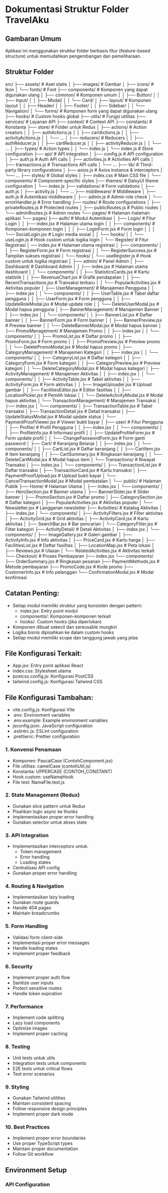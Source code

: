 # Dokumentasi Struktur Folder TravelAku

## Gambaran Umum
Aplikasi ini menggunakan struktur folder berbasis fitur (feature-based structure) untuk memudahkan pengembangan dan pemeliharaan.

## Struktur Folder

src/
├── assets/                        # Aset statis
│   ├── images/                    # Gambar
│   ├── icons/                     # Ikon
│   └── fonts/                     # Font
├── components/                    # Komponen yang dapat digunakan ulang
│   ├── common/                    # Komponen umum
│   │   ├── Button/
│   │   ├── Input/
│   │   ├── Modal/
│   │   └── Card/
│   ├── layout/                    # Komponen layout
│   │   ├── Header/
│   │   ├── Footer/
│   │   ├── Sidebar/
│   │   └── Navigation/
│   └── forms/                     # Komponen form yang dapat digunakan ulang
├── hooks/                         # Custom hooks global
├── utils/                         # Fungsi utilitas
├── services/                      # Layanan API
├── context/                       # Context API
├── constants/                     # Konstanta
├── store/                         # Folder untuk Redux
│   ├── actions/                   # Action creators
│   │   ├── authActions.js
│   │   ├── cartActions.js
│   │   ├── activityActions.js
│   │   └── ...
│   ├── reducers/                  # Reducers
│   │   ├── authReducer.js
│   │   ├── cartReducer.js
│   │   ├── activityReducer.js
│   │   └── ...
│   ├── types/                     # Action types
│   │   └── index.js
│   └── index.js                   # Store configuration
├── api/                           # API integration
│   ├── config.js                  # API configuration
│   ├── auth.js                    # Auth API calls
│   ├── activities.js              # Activities API calls
│   ├── transactions.js            # Transactions API calls
│   └── ...
├── lib/                           # Third-party library configurations
│   ├── axios.js                   # Axios instance & interceptors
│   └── ...
├── styles/                        # Global styles
│   ├── index.css                  # Main CSS file
│   └── components/                # Component-specific styles
├── themes/                        # DaisyUI theme configuration
│   └── index.js
├── validations/                   # Form validations
│   ├── auth.js
│   ├── activity.js
│   └── ...
├── middleware/                    # Middleware
│   ├── auth.js                    # Autentikasi middleware
│   ├── admin.js                   # Admin role check
│   └── errorHandler.js            # Error handling
├── routes/                        # Route configurations
│   ├── privateRoutes.js           # Protected routes
│   ├── publicRoutes.js            # Public routes
│   └── adminRoutes.js             # Admin routes
└── pages/                         # Halaman-halaman aplikasi
   └── pages/
       ├── auth/                          # Modul Autentikasi
       │   ├── Login/                     # Fitur Login
       │   │   ├── index.jsx             # Halaman utama login
       │   │   ├── components/           # Komponen-komponen login
       │   │   │   ├── LoginForm.jsx     # Form login
       │   │   │   └── SocialLogin.jsx   # Login media sosial
       │   │   └── hooks/
       │   │       └── useLogin.js       # Hook custom untuk logika login
       │   └── Register/                  # Fitur Registrasi
       │       ── index.jsx             # Halaman utama registrasi
       │       ├── components/
       │       │   ├── RegisterForm.jsx  # Form registrasi
       │       │   └── RegisterSuccess.jsx # Tampilan sukses registrasi
       │       └── hooks/
       │           └── useRegister.js    # Hook custom untuk logika registrasi
       │
       ├── admin/                         # Panel Admin
       │   ├── Dashboard/                 # Dashboard Admin
       │   │   ├── index.jsx             # Halaman utama dashboard
       │   │   └── components/
       │   │       ├── StatisticsCards.jsx    # Kartu statistik
       │   │       ├── RevenueChart.jsx       # Grafik pendapatan
       │   │       ├── RecentTransactions.jsx # Transaksi terbaru
       │   │       └── PopularActivities.jsx  # Aktivitas populer
       │   ├── UserManagement/            # Manajemen Pengguna
       │   │   ├── index.jsx
       │   │   └── components/
       │   │       ├── UserTable.jsx          # Tabel daftar pengguna
       │   │       ├── UserForm.jsx           # Form pengguna
       │   │       ├── UpdateRoleModal.jsx    # Modal update role
       │   │       └── DeleteUserModal.jsx    # Modal hapus pengguna
       │   ├── BannerManagement/          # Manajemen Banner
       │   │   ├── index.jsx
       │   │   └── components/
       │   │       ├── BannerList.jsx         # Daftar banner
       │   │       ├── BannerForm.jsx         # Form banner
       │   │       ├── BannerPreview.jsx      # Preview banner
       │   │       └── DeleteBannerModal.jsx  # Modal hapus banner
       │   ├── PromoManagement/           # Manajemen Promo
       │   │   ├── index.jsx
       │   │   └── components/
       │   │       ├── PromoList.jsx          # Daftar promo
       │   │       ├── PromoForm.jsx          # Form promo
       │   │       ├── PromoPreview.jsx       # Preview promo
       │   │       └── DeletePromoModal.jsx   # Modal hapus promo
       │   ├── CategoryManagement/        # Manajemen Kategori
       │   │   ├── index.jsx
       │   │   └── components/
       │   │       ├── CategoryList.jsx       # Daftar kategori
       │   │       ├── CategoryForm.jsx       # Form kategori
       │   │       ├── CategoryPreview.jsx    # Preview kategori
       │   │       └── DeleteCategoryModal.jsx # Modal hapus kategori
       │   ├── ActivityManagement/        # Manajemen Aktivitas
       │   │   ├── index.jsx
       │   │   └── components/
       │   │       ├── ActivityTable.jsx      # Tabel aktivitas
       │   │       ├── ActivityForm.jsx       # Form aktivitas
       │   │       ├── ImageUploader.jsx      # Upload gambar
       │   │       ├── FacilitiesEditor.jsx   # Editor fasilitas
       │   │       ├── LocationPicker.jsx     # Pemilih lokasi
       │   │       └── DeleteActivityModal.jsx # Modal hapus aktivitas
       │   └── TransactionManagement/     # Manajemen Transaksi
       │       ├── index.jsx
       │       └── components/
       │           ├── TransactionTable.jsx    # Tabel transaksi
       │           ├── TransactionDetail.jsx   # Detail transaksi
       │           ├── UpdateStatusModal.jsx   # Modal update status
       │           └── PaymentProofViewer.jsx  # Viewer bukti bayar
       │
       ├── user/                          # Fitur Pengguna
       │   ├── Profile/                   # Profil Pengguna
       │   │   ├── index.jsx
       │   │   └── components/
       │   │       ├── ProfileInfo.jsx         # Informasi profil
       │   │       ├── UpdateProfileForm.jsx   # Form update profil
       │   │       └── ChangePasswordForm.jsx  # Form ganti password
       │   ├── Cart/                      # Keranjang Belanja
       │   │   ├── index.jsx
       │   │   └── components/
       │   │       ├── CartList.jsx           # Daftar keranjang
       │   │       ├── CartItem.jsx           # Item keranjang
       │   │       ├── CartSummary.jsx        # Ringkasan keranjang
       │   │       └── DeleteCartModal.jsx    # Modal hapus item
       │   └── Transactions/              # Riwayat Transaksi
       │       ├── index.jsx
       │       └── components/
       │           ├── TransactionList.jsx     # Daftar transaksi
       │           ├── TransactionCard.jsx     # Kartu transaksi
       │           ├── PaymentProofUpload.jsx  # Upload bukti bayar
       │           └── CancelTransactionModal.jsx # Modal pembatalan
       │
       └── public/                        # Halaman Publik
           ├── Home/                      # Halaman Utama
           │   ├── index.jsx
           │   └── components/
           │       ├── HeroSection.jsx         # Banner utama
           │       ├── BannerSlider.jsx        # Slider banner
           │       ├── PromoSection.jsx        # Daftar promo
           │       ├── CategorySection.jsx     # Daftar kategori
           │       ├── PopularActivities.jsx   # Aktivitas populer
           │       └── Newsletter.jsx          # Langganan newsletter
           ├── Activities/                # Katalog Aktivitas
           │   ├── index.jsx
           │   └── components/
           │       ├── ActivityFilters.jsx     # Filter aktivitas
           │       ├── ActivityGrid.jsx        # Grid aktivitas
           │       ├── ActivityCard.jsx        # Kartu aktivitas
           │       ├── SearchBar.jsx           # Bar pencarian
           │       └── CategoryFilter.jsx      # Filter kategori
           ├── ActivityDetail/            # Detail Aktivitas
           │   ├── index.jsx
           │   └── components/
           │       ├── ImageGallery.jsx        # Galeri gambar
           │       ├── ActivityInfo.jsx        # Info aktivitas
           │       ├── PriceCard.jsx           # Kartu harga
           │       ├── FacilitiesList.jsx      # Daftar fasilitas
           │       ├── LocationMap.jsx         # Peta lokasi
           │       ├── Reviews.jsx             # Ulasan
           │       └── RelatedActivities.jsx   # Aktivitas terkait
           └── Checkout/                  # Proses Pembayaran
               ├── index.jsx
               └── components/
                   ├── OrderSummary.jsx        # Ringkasan pesanan
                   ├── PaymentMethods.jsx      # Metode pembayaran
                   ├── PromoCode.jsx           # Kode promo
                   ├── CustomerInfo.jsx        # Info pelanggan
                   └── ConfirmationModal.jsx   # Modal konfirmasi

## Catatan Penting:
- Setiap modul memiliki struktur yang konsisten dengan pattern:
  - index.jsx: Entry point modul
  - components/: Komponen-komponen terkait
  - hooks/: Custom hooks (jika diperlukan)
- Komponen dibuat sekecil dan sereusable mungkin
- Logika bisnis dipisahkan ke dalam custom hooks
- Setiap modul memiliki scope dan tanggung jawab yang jelas

## File Konfigurasi Terkait:
- App.jsx: Entry point aplikasi React
- index.css: Stylesheet utama
- postcss.config.js: Konfigurasi PostCSS
- tailwind.config.js: Konfigurasi Tailwind CSS

## File Konfigurasi Tambahan:
- vite.config.js: Konfigurasi Vite
- .env: Environment variables
- .env.example: Example environment variables
- jsconfig.json: JavaScript configuration
- .eslintrc.js: ESLint configuration
- .prettierrc: Prettier configuration

### 1. Konvensi Penamaan
- Komponen: PascalCase (ContohComponent.jsx)
- File utilitas: camelCase (contohUtil.js)
- Konstanta: UPPERCASE (CONTOH_CONSTANT)
- Hook custom: useNamaHook
- File test: NamaFile.test.js

### 2. State Management (Redux)
- Gunakan slice pattern untuk Redux
- Pisahkan logic async ke thunks
- Implementasikan proper error handling
- Gunakan selector untuk akses state

### 3. API Integration
- Implementasikan interceptors untuk:
  - Token management
  - Error handling
  - Loading states
- Centralisasi API config
- Gunakan proper error handling

### 4. Routing & Navigation
- Implementasikan lazy loading
- Gunakan route guards
- Handle 404 pages
- Maintain breadcrumbs

### 5. Form Handling
- Validasi form client-side
- Implementasi proper error messages
- Handle loading states
- Implement proper feedback

### 6. Security
- Implement proper auth flow
- Sanitize user inputs
- Protect sensitive routes
- Handle token expiration

### 7. Performance
- Implement code splitting
- Lazy load components
- Optimize images
- Implement proper caching

### 8. Testing
- Unit tests untuk utils
- Integration tests untuk components
- E2E tests untuk critical flows
- Test error scenarios

### 9. Styling
- Gunakan Tailwind utilities
- Maintain consistent spacing
- Follow responsive design principles
- Implement proper dark mode

### 10. Best Practices
- Implement proper error boundaries
- Use proper TypeScript types
- Maintain proper documentation
- Follow Git workflow

## Environment Setup

### API Configuration



